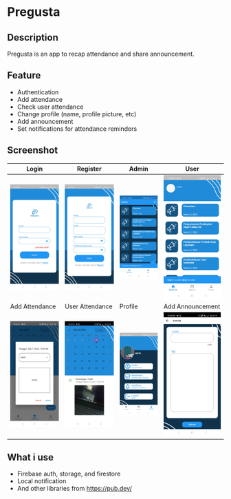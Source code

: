 # Pregusta

## Description
Pregusta is an app to recap attendance and share announcement.

## Feature
- Authentication
- Add attendance
- Check user attendance
- Change profile (name, profile picture, etc)
- Add announcement
- Set notifications for attendance reminders

## Screenshot

| Login        | Register    | Admin        | User    |
|--------------|-----------|-------|----|
| <img src="app_screenshot/login.jpg" width="250"/> | <img src="app_screenshot/register.jpg" width="250"/> | <img src="app_screenshot/admin.jpg" width="250"/> | <img src="app_screenshot/user.jpg" width="250"/>|
| Add Attendance        | User Attendance    | Profile        | Add Announcement    |
| <img src="app_screenshot/add_absen.jpg" width="250"/> | <img src="app_screenshot/user_absen.jpg" width="250"/> | <img src="app_screenshot/profile.jpg" width="250"/> | <img src="app_screenshot/add_news.jpg" width="250"/>|

## What i use
- Firebase auth, storage, and firestore
- Local notification
- And other libraries from https://pub.dev/
